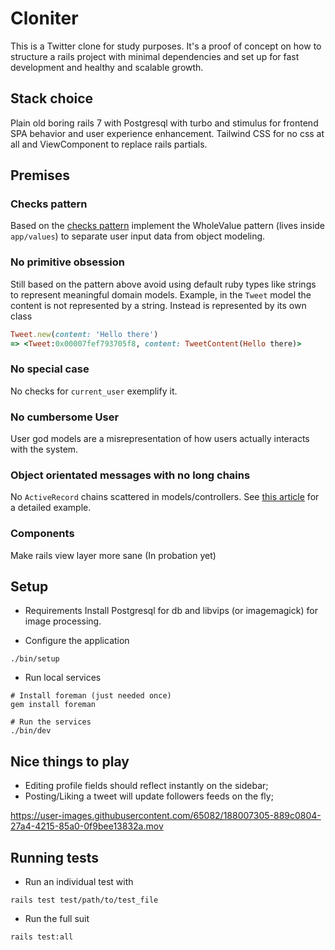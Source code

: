 # Cloniter

This is a Twitter clone for study purposes. It's a proof of concept on how
to structure a rails project with minimal dependencies and set up for fast development
and healthy and scalable growth.

## Stack choice
Plain old boring rails 7 with Postgresql with turbo and stimulus for
frontend SPA behavior and user experience enhancement. Tailwind CSS for
no css at all and ViewComponent to replace rails partials.

## Premises

### Checks pattern
Based on the [checks pattern](http://c2.com/ppr/checks.html) implement the WholeValue
pattern (lives inside `app/values`) to separate user input data from object modeling.

### No primitive obsession

Still based on the pattern above avoid using default ruby types like strings to
represent meaningful domain models. Example, in the `Tweet` model the content
is not represented by a string. Instead is represented by its own class

```ruby
Tweet.new(content: 'Hello there')
=> <Tweet:0x00007fef793705f8, content: TweetContent(Hello there)>
```

### No special case
No checks for `current_user` exemplify it.

### No cumbersome User
User god models are a misrepresentation of how users actually
interacts with the system.

### Object orientated messages with no long chains
No `ActiveRecord` chains scattered in models/controllers. See [this article](OO_MESSAGES.md) for a detailed example.

### Components
Make rails view layer more sane (In probation yet)

## Setup
- Requirements
Install Postgresql for db and libvips (or imagemagick) for image processing.

- Configure the application
```
./bin/setup
```

- Run local services
```
# Install foreman (just needed once)
gem install foreman

# Run the services
./bin/dev
```

## Nice things to play
- Editing profile fields should reflect instantly on the sidebar;
- Posting/Liking a tweet will update followers feeds on the fly;



https://user-images.githubusercontent.com/65082/188007305-889c0804-27a4-4215-85a0-0f9bee13832a.mov



## Running tests

- Run an individual test with
```
rails test test/path/to/test_file
```

- Run the full suit
```
rails test:all
```
